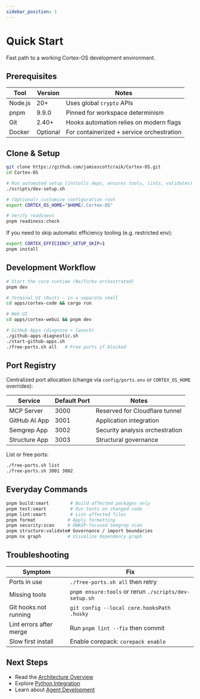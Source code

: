 ```yaml
---
sidebar_position: 1
---
```


# Quick Start

Fast path to a working Cortex-OS development environment.

## Prerequisites

| Tool    | Version  | Notes                                     |
| ------- | -------- | ----------------------------------------- |
| Node.js | 20+      | Uses global `crypto` APIs                 |
| pnpm    | 9.9.0    | Pinned for workspace determinism          |
| Git     | 2.40+    | Hooks automation relies on modern flags   |
| Docker  | Optional | For containerized + service orchestration |

## Clone & Setup

```bash
git clone https://github.com/jamiescottcraik/Cortex-OS.git
cd Cortex-OS

# Run automated setup (installs deps, ensures tools, lints, validates)
./scripts/dev-setup.sh

# (Optional) customize configuration root
export CORTEX_OS_HOME="$HOME/.Cortex-OS"

# Verify readiness
pnpm readiness:check
```

If you need to skip automatic efficiency tooling (e.g. restricted env):

```bash
export CORTEX_EFFICIENCY_SETUP_SKIP=1
pnpm install
```

## Development Workflow

```bash
# Start the core runtime (Nx/Turbo orchestrated)
pnpm dev

# Terminal UI (Rust) – in a separate shell
cd apps/cortex-code && cargo run

# Web UI
cd apps/cortex-webui && pnpm dev

# GitHub Apps (diagnose + launch)
./github-apps-diagnostic.sh
./start-github-apps.sh
./free-ports.sh all   # Free ports if blocked
```

## Port Registry

Centralized port allocation (change via `config/ports.env` or `CORTEX_OS_HOME` overrides):

| Service       | Default Port | Notes                           |
| ------------- | ------------ | ------------------------------- |
| MCP Server    | 3000         | Reserved for Cloudflare tunnel  |
| GitHub AI App | 3001         | Application integration         |
| Semgrep App   | 3002         | Security analysis orchestration |
| Structure App | 3003         | Structural governance           |

List or free ports:

```bash
./free-ports.sh list
./free-ports.sh 3001 3002
```

## Everyday Commands

```bash
pnpm build:smart        # Build affected packages only
pnpm test:smart         # Run tests on changed code
pnpm lint:smart         # Lint affected files
pnpm format            # Apply formatting
pnpm security:scan     # OWASP-focused Semgrep scan
pnpm structure:validate# Governance / import boundaries
pnpm nx graph          # Visualize dependency graph
```

## Troubleshooting

| Symptom                 | Fix                                                   |
| ----------------------- | ----------------------------------------------------- |
| Ports in use            | `./free-ports.sh all` then retry                      |
| Missing tools           | `pnpm ensure:tools` or rerun `./scripts/dev-setup.sh` |
| Git hooks not running   | `git config --local core.hooksPath .husky`            |
| Lint errors after merge | Run `pnpm lint --fix` then commit                     |
| Slow first install      | Enable corepack: `corepack enable`                    |

## Next Steps

- Read the [Architecture Overview](./architecture-overview)
- Explore [Python Integration](./python-integration)
- Learn about [Agent Development](../agents/overview)
